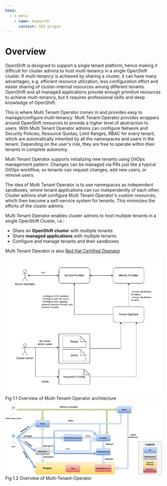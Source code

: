 ```yaml
---
head:
  - - meta
    - name: keywords
      content: SEO plugin
---
```


# Overview

OpenShift is designed to support a single tenant platform, hence making it difficult for cluster admins to host multi-tenancy in a single OpenShift cluster. If multi-tenancy is achieved by sharing a cluster, it can have many advantages, e.g. efficient resource utilization, less configuration effort and easier sharing of cluster-internal resources among different tenants. OpenShift and all managed applications provide enough primitive resources to achieve multi-tenancy, but it requires professional skills and deep knowledge of OpenShift.

This is where Multi Tenant Operator comes in and provides easy to manage/configure multi-tenancy. Multi Tenant Operator provides wrappers around OpenShift resources to provide a higher level of abstraction to users. With Multi Tenant Operator admins can configure Network and Security Policies, Resource Quotas, Limit Ranges, RBAC for every tenant, which are automatically inherited by all the namespaces and users in the tenant. Depending on the user's role, they are free to operate within their tenants in complete autonomy. 

Multi Tenant Operator supports initializing new tenants using GitOps management pattern. Changes can be managed via PRs just like a typical GitOps workflow, so tenants can request changes, add new users, or remove users.

The idea of Multi Tenant Operator is to use namespaces as independent sandboxes, where tenant applications can run independently of each other. Cluster admins shall configure Multi Tenant Operator's custom resources, which then become a self-service system for tenants. This minimizes the efforts of the cluster admins.  

Multi Tenant Operator enables cluster admins to host multiple tenants in a single OpenShift Cluster, i.e.:
* Share an **OpenShift cluster** with multiple tenants
* Share **managed applications** with multiple tenants
* Configure and manage tenants and their sandboxes

Multi Tenant Operator is also [Red Hat Certified Operator](https://catalog.redhat.com/software/operators/detail/618fa05e3adfdfc43f73b126)

![image](./images/to-architecture.png)
Fig 1.1 Overview of Multi-Tenant-Operator architecture

![image](./images/tenant-operator-basic-overview.jpg)
Fig 1.2 Overview of Multi-Tenant-Operator